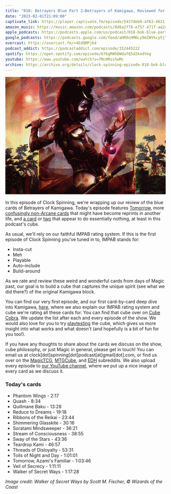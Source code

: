 ```yaml
---
title: "018: Betrayers Blue Part 2—Betrayers of Kamigawa, Reviewed for Cube"
date: "2023-02-01T21:09:00"
captivate_link: https://player.captivate.fm/episode/5437deb0-af63-4631-bc33-7958e22923f6
amazon_music: https://music.amazon.com/podcasts/8d6a2f78-e757-471f-aa2c-47afe84c72db/episodes/0cc803fa-8c86-42a5-b21d-26831240d6f9/clock-spinning%E2%80%94magic-the-gathering-history-018-bok-blue-part-2-betrayers-of-kamigawa
apple_podcasts: https://podcasts.apple.com/us/podcast/018-bok-blue-part-2-betrayers-of-kamigawa/id1611106302?i=1000597584164
google_podcasts: https://podcasts.google.com/feed/aHR0cHM6Ly9mZWVkcy5jYXB0aXZhdGUuZm0vY2xvY2stc3Bpbm5pbmcv/episode/NTQzN2RlYjAtYWY2My00NjMxLWJjMzMtNzk1OGUyMjkyM2Y2?sa=X&ved=0CAUQkfYCahcKEwj4w-_I7vX8AhUAAAAAHQAAAAAQAQ
overcast: https://overcast.fm/+4EdQMPj64
podcast_addict: https://podcastaddict.com/episode/152445222
spotify: https://open.spotify.com/episode/676gRWhDWdafQ5d2kodYeg
youtube: https://www.youtube.com/watch?v=7McHRssSwMc
archive: https://archive.org/details/clock-spinning-episode-018-bok-blue-part-2
---
```


![Walker of Secret Ways](./pca-27-walker-of-secret-ways.jpg)

In this episode of Clock Spinning, we're wrapping up our review of the blue cards of Betrayers of Kamigawa. Today's episode features [Tomorrow](https://scryfall.com/card/bok/58/tomorrow-azamis-familiar), more [confusingly non-Arcane cards](https://scryfall.com/card/bok/49/reduce-to-dreams) that might have become reprints in another life, and [a card](https://scryfall.com/card/bok/53/stream-of-consciousness) or [two](https://scryfall.com/card/bok/57/toils-of-night-and-day) that appear to do essentially nothing, at least in this podcast's cube.

As usual, we'll rely on our faithful IMPAB rating system. If this is the first episode of Clock Spinning you've tuned in to, IMPAB stands for:

 - Insta-cut
 - Meh
 - Playable
 - Auto-include
 - Build-around

As we rate and review these weird and wonderful cards from days of Magic past, our goal is to build a cube that captures the unique spirit (see what we did there?) of the original Kamigawa block.

You can find our very first episode, and our first card-by-card deep dive into Kamigawa, [here](https://clockspinning.com/episode-1-white-champions-of-kamigawa/), where we also explain our IMPAB rating system and cube we're rating all these cards for. You can find that cube over on [Cube Cobra](https://cubecobra.com/cube/overview/clock-spinning-chk). We update the list after each and every episode of the show. We would also love for you to try [playtesting](https://cubecobra.com/cube/playtest/clock-spinning-chk) the cube, which gives us more insight into what works and what doesn't (and hopefully is a bit of fun for you too!).

If you have any thoughts to share about the cards we discuss on the show, cube philosophy, or just Magic in general, please get in touch! You can email us at clock[dot]spinning[dot]podcast[at]gmail[dot].com, or find us over on the [MagicTCG](https://www.reddit.com/r/magicTCG/), [MTGCube](https://www.reddit.com/r/mtgcube/), and [EDH](https://www.reddit.com/r/EDH/) subreddits. We also upload every episode to [our YouTube channel](https://www.youtube.com/@clockspinning), where we put up a nice image of every card as we discuss it.

### Today's cards

* Phantom Wings - 2:17
* Quash - 8:34
* Quillmane Baku - 13:28
* Reduce to Dreams - 19:18
* Ribbons of the Reikai  - 23:44
* Shimmering Glasskite - 30:16
* Soratami Mindsweeper - 36:21
* Stream of Consciousness - 38:55
* Sway of the Stars - 43:36
* Teardrop Kami - 46:57
* Threads of Disloyalty - 53:31
* Toils of Night and Day - 1:01:01
* Tomorrow, Azami's Familiar - 1:03:46
* Veil of Secrecy - 1:11:11
* Walker of Secret Ways - 1:17:28

_Image credit: Walker of Secret Ways by Scott M. Fischer, © Wizards of the Coast_
